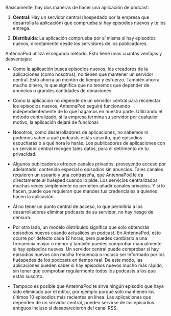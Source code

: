 Básicamente, hay dos maneras de hacer una aplicación de podcast:

1. **Central**: Hay un servidor central (hospedado por la empresa que desarrolla la aplicación) que comprueba si hay episodios nuevos y te los entrega.

1. **Distribuida**: La aplicación comprueba por sí misma si hay episodios nuevos, directamente desde los servidores de los publicadores.


AntennaPod utiliza el segundo método. Esto tiene unas cuantas ventajas y desventajas:

- Como la aplicación busca episodios nuevos, los creadores de la aplicaciones (como nosotros), no tienen que mantener un servidor central. Esto ahorra un montón de tiempo y esfuerzo. También ahorra mucho dinero, lo que significa que no tenemos que depender de anuncios o grandes cantidades de donaciones.

- Como la aplicación no depende de un servidor central para recolectar los episodios nuevos, AntennaPod seguirá funcionando independientemente de lo que hagamos en nuestra parte. Utilizando el método centralizado, si la empresa termina su servidor por cualquier motivo, la aplicación dejará de funcionar.

- Nosotros, como desarrolladores de aplicaciones, no sabemos ni podemos saber a qué podcasts estás suscrito, qué episodios escucharás o a qué hora lo harás. Los publicadores de aplicaciones con un servidor central recogen tales datos, para el detrimento de tu privacidad.

- Algunos publicadores ofrecen canales privados, proveyendo acceso por adelantado, contenido especial o episodios sin anuncios. Tales canales requieren un usuario y una contraseña, que AntennaPod le da directamente al huésped cuando lo pide. Los servicios centralizados muchas veces simplemente no permiten añadir canales privados. Y si lo hacen, puede que requieran que mandes tus credenciales a quienes hacen la aplicación.

- Al no tener un punto central de acceso, lo que permitiría a los desarrolladores eliminar podcasts de su servidor, no hay riesgo de censura.

- Por otro lado, un modelo distribuido significa que solo obtendrás episodios nuevos cuando actualices un podcast. En AntennaPod, esto ocurre por defecto cada 12 horas, pero puedes cambiarlo a una frecuencia mayor o menor y también puedes comprobar manualmente si hay episodios nuevos. Un servidor central puede comprobar si hay episodios nuevos con mucha frecuencia o incluso ser informado por los huéspedes de los podcasts en tiempo real. De este modo, las aplicaciones pueden saber si hay episodios nuevos mucho más rápido, sin tener que comprobar regularmente todos los podcasts a los que estás suscrito.

- Tampoco es posible que AntennaPod te sirva ningún episodio que haya sido eliminado por el editor, por ejemplo porque solo mantienen los últimos 10 episodios más recientes en línea. Las aplicaciones que dependen de un servidor central, pueden servirse de los episodios antiguos incluso si desaparecieron del canal RSS.
